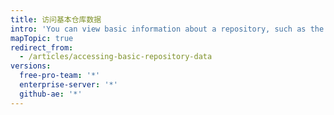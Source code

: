 ```yaml
---
title: 访问基本仓库数据
intro: 'You can view basic information about a repository, such as the repository''s activity{% if currentVersion == "free-pro-team@latest" %}, traffic,{% endif %} and contribution activity.'
mapTopic: true
redirect_from:
  - /articles/accessing-basic-repository-data
versions:
  free-pro-team: '*'
  enterprise-server: '*'
  github-ae: '*'
---
```



